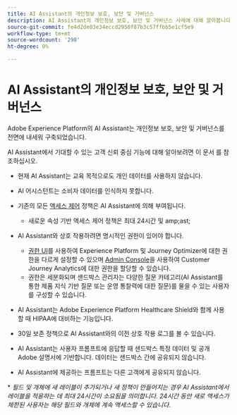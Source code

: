 ```yaml
---
title: AI Assistant의 개인정보 보호, 보안 및 거버넌스
description: AI Assistant의 개인정보 보호, 보안 및 거버넌스 사례에 대해 알아봅니다.
source-git-commit: fe4d2de03e34eccd2950f87b3c57ffbb5e1cf5e9
workflow-type: tm+mt
source-wordcount: '298'
ht-degree: 0%

---
```


# AI Assistant의 개인정보 보호, 보안 및 거버넌스

Adobe Experience Platform의 AI Assistant는 개인정보 보호, 보안 및 거버넌스를 전면에 내세워 구축되었습니다.

AI Assistant에서 기대할 수 있는 고객 신뢰 중심 기능에 대해 알아보려면 이 문서 를 참조하십시오.

* 현재 AI Assistant는 교육 목적으로도 개인 데이터를 사용하지 않습니다.
* AI 어시스턴트는 소비자 데이터를 인식하지 못합니다.
* 기존의 모든 [액세스 제어](https://experienceleague.adobe.com/ko/docs/experience-platform/access-control/home) 정책은 AI Assistant에 의해 부여됩니다.

   * 새로운 속성 기반 액세스 제어 정책은 최대 24시간 및 amp;ast;

* AI Assistant와 상호 작용하려면 명시적인 권한이 있어야 합니다.

   * [권한 UI](https://experienceleague.adobe.com/ko/docs/experience-platform/access-control/abac/permissions-ui/browse)를 사용하여 Experience Platform 및 Journey Optimizer에 대한 권한을 다르게 설정할 수 있으며 [Admin Console](https://experienceleague.adobe.com/ko/docs/experience-platform/access-control/ui/browse)을 사용하여 Customer Journey Analytics에 대한 권한을 할당할 수 있습니다.
   * 권한은 세분화되며 샌드박스 관리자는 다양한 질문 카테고리(AI Assistant를 통한 제품 지식 기반 질문 또는 운영 통찰력에 대한 질문)를 물을 수 있는 사용자를 구성할 수 있습니다.

* AI Assistant는 Adobe Experience Platform Healthcare Shield와 함께 사용할 때 HIPAA에 대비하는 기능입니다.
* 30일 보존 정책으로 AI Assistant와의 이전 상호 작용 로그를 볼 수 있습니다.
* AI Assistant는 사용자 프롬프트에 응답할 때 샌드박스 특정 데이터 및 공개 Adobe 설명서에 기반합니다. 데이터는 샌드박스 간에 공유되지 않습니다.
* AI Assistant에 제공하는 프롬프트는 다른 고객에게 공유되지 않습니다.

&ast; *필드 및 개체에 새 레이블이 추가되거나 새 정책이 만들어지는 경우 AI Assistant에서 레이블을 적용하는 데 최대 24시간이 소요됨을 의미합니다. 24시간 동안 새로 액세스가 제한된 사용자는 해당 필드와 개체에 계속 액세스할 수 있습니다.*

